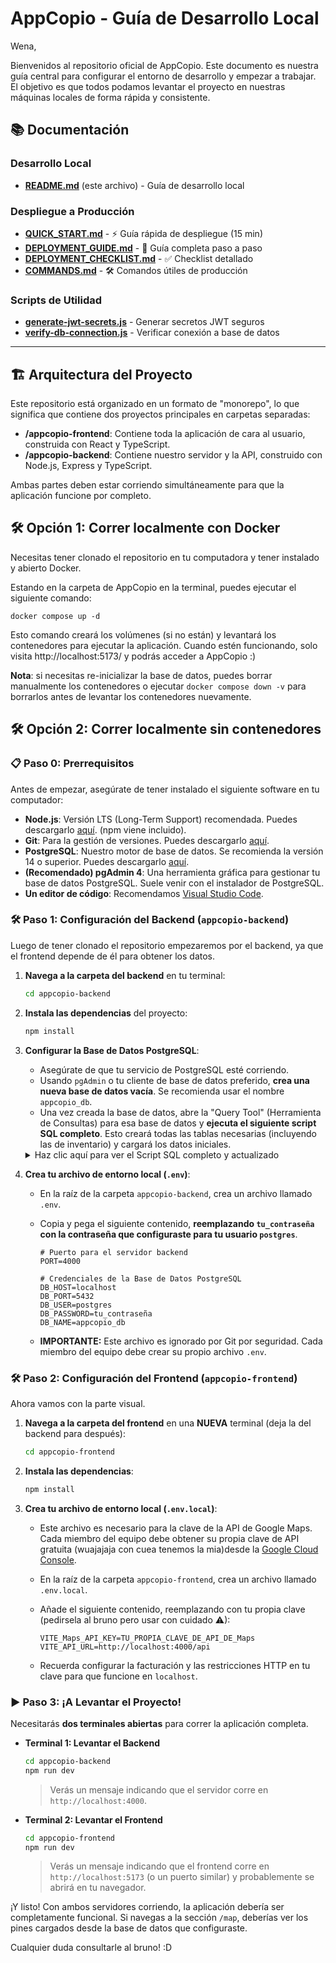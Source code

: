 # AppCopio  - Guía de Desarrollo Local
Wena,

Bienvenidos al repositorio oficial de AppCopio. Este documento es nuestra guía central para configurar el entorno de desarrollo y empezar a trabajar. El objetivo es que todos podamos levantar el proyecto en nuestras máquinas locales de forma rápida y consistente.

## 📚 Documentación

### Desarrollo Local
- **[README.md](README.md)** (este archivo) - Guía de desarrollo local

### Despliegue a Producción
- **[QUICK_START.md](QUICK_START.md)** - ⚡ Guía rápida de despliegue (15 min)
- **[DEPLOYMENT_GUIDE.md](DEPLOYMENT_GUIDE.md)** - 📖 Guía completa paso a paso
- **[DEPLOYMENT_CHECKLIST.md](DEPLOYMENT_CHECKLIST.md)** - ✅ Checklist detallado
- **[COMMANDS.md](COMMANDS.md)** - 🛠️ Comandos útiles de producción

### Scripts de Utilidad
- **[generate-jwt-secrets.js](appcopio-backend/generate-jwt-secrets.js)** - Generar secretos JWT seguros
- **[verify-db-connection.js](appcopio-backend/verify-db-connection.js)** - Verificar conexión a base de datos

---

## 🏗️ Arquitectura del Proyecto

Este repositorio está organizado en un formato de "monorepo", lo que significa que contiene dos proyectos principales en carpetas separadas:

-   **/appcopio-frontend**: Contiene toda la aplicación de cara al usuario, construida con React y TypeScript.
-   **/appcopio-backend**: Contiene nuestro servidor y la API, construido con Node.js, Express y TypeScript.

Ambas partes deben estar corriendo simultáneamente para que la aplicación funcione por completo.

## 🛠️ Opción 1: Correr localmente con Docker

Necesitas tener clonado el repositorio en tu computadora y tener instalado y abierto Docker. 

Estando en la carpeta de AppCopio en la terminal, puedes ejecutar el siguiente comando:
```
docker compose up -d
```
Esto comando creará los volúmenes (si no están) y levantará los contenedores para ejecutar la aplicación. Cuando estén funcionando, solo visita http://localhost:5173/ y podrás acceder a AppCopio :)

**Nota**: si necesitas re-inicializar la base de datos, puedes borrar manualmente los contenedores o ejecutar ``` docker compose down -v ``` para borrarlos antes de levantar los contenedores nuevamente.

## 🛠️ Opción 2: Correr localmente sin contenedores

### 📋 Paso 0: Prerrequisitos

Antes de empezar, asegúrate de tener instalado el siguiente software en tu computador:

-   **Node.js**: Versión LTS (Long-Term Support) recomendada. Puedes descargarlo [aquí](https://nodejs.org/). (npm viene incluido).
-   **Git**: Para la gestión de versiones. Puedes descargarlo [aquí](https://git-scm.com/).
-   **PostgreSQL**: Nuestro motor de base de datos. Se recomienda la versión 14 o superior. Puedes descargarlo [aquí](https://www.postgresql.org/download/).
-   **(Recomendado) pgAdmin 4**: Una herramienta gráfica para gestionar tu base de datos PostgreSQL. Suele venir con el instalador de PostgreSQL.
-   **Un editor de código**: Recomendamos [Visual Studio Code](https://code.visualstudio.com/).

### 🛠️ Paso 1: Configuración del Backend (`appcopio-backend`)

Luego de tener clonado el repositorio empezaremos por el backend, ya que el frontend depende de él para obtener los datos.

1.  **Navega a la carpeta del backend** en tu terminal:
    ```bash
    cd appcopio-backend
    ```

2.  **Instala las dependencias** del proyecto:
    ```bash
    npm install
    ```

3.  **Configurar la Base de Datos PostgreSQL**:
    * Asegúrate de que tu servicio de PostgreSQL esté corriendo.
    * Usando `pgAdmin` o tu cliente de base de datos preferido, **crea una nueva base de datos vacía**. Se recomienda usar el nombre `appcopio_db`.
    * Una vez creada la base de datos, abre la "Query Tool" (Herramienta de Consultas) para esa base de datos y **ejecuta el siguiente script SQL completo**. Esto creará todas las tablas necesarias (incluyendo las de inventario) y cargará los datos iniciales.

    <details>
    <summary>Haz clic aquí para ver el Script SQL completo y actualizado</summary>

    ```sql
	-- Eliminación en orden para evitar errores de dependencia
	DROP TABLE IF EXISTS CenterInventories;
	DROP TABLE IF EXISTS Products;
	DROP TABLE IF EXISTS Incidents;
	DROP TABLE IF EXISTS InventoryLog;
	DROP TABLE IF EXISTS Users;
	DROP TABLE IF EXISTS Centers;
	DROP TABLE IF EXISTS Categories;
	DROP TABLE IF EXISTS Roles;


	-- Tabla de Roles
	CREATE TABLE Roles (
		role_id SERIAL PRIMARY KEY,
		role_name VARCHAR(50) UNIQUE NOT NULL
	);

	INSERT INTO Roles (role_name) VALUES ('Emergencias'), ('Encargado');

	-- Tabla de Categorías
	CREATE TABLE Categories (
		category_id SERIAL PRIMARY KEY,
		name VARCHAR(100) UNIQUE NOT NULL
	);

	-- Se insertan las categorías por defecto para que la aplicación las tenga desde el inicio
	INSERT INTO Categories (name) VALUES 
	('Alimentos y Bebidas'), 
	('Ropa de Cama y Abrigo'), 
	('Higiene Personal'), 
	('Mascotas'),
	('Herramientas');

	-- Tabla de Centros
	CREATE TABLE Centers (
		center_id VARCHAR(10) PRIMARY KEY,
		name VARCHAR(255) NOT NULL,
		address VARCHAR(255),
		type VARCHAR(50) NOT NULL CHECK (type IN ('Acopio', 'Albergue')),
		capacity INT DEFAULT 0,
		is_active BOOLEAN DEFAULT FALSE,
		latitude DECIMAL(9, 6),
		longitude DECIMAL(9, 6),
		fullness_percentage INT DEFAULT 0,
		operational_status VARCHAR(50) DEFAULT 'Abierto',
		public_note TEXT,
		created_at TIMESTAMP WITH TIME ZONE DEFAULT CURRENT_TIMESTAMP,
		updated_at TIMESTAMP WITH TIME ZONE DEFAULT CURRENT_TIMESTAMP
	);

	-- Centros de ejemplo
	INSERT INTO Centers (center_id, name, address, type, capacity, is_active, latitude, longitude) VALUES
	('C001', 'Gimnasio Municipal San roque', 'San roque 123', 'Albergue', 200 , false, -33.073440, -71.583330),
	('C002', 'Liceo Bicentenario Valparaíso', 'Calle Independencia 456', 'Acopio', 100, true, -33.045800, -71.619700),
	('C003', 'Sede Vecinal Cerro Cordillera', 'Pasaje Esmeralda 789', 'Acopio', 300, false, -33.039500, -71.628500);

	-- Tabla de Usuarios
	CREATE TABLE users (
		user_id SERIAL PRIMARY KEY,   
		username VARCHAR(100) UNIQUE NOT NULL,
		rut VARCHAR(20) UNIQUE,       
		password_hash VARCHAR(255) NOT NULL,    
		email VARCHAR(100) UNIQUE NOT NULL,      
		role_id INT NOT NULL REFERENCES roles(role_id),
		center_id VARCHAR(10) REFERENCES centers(center_id) ON DELETE SET NULL,
		created_at TIMESTAMPTZ NOT NULL DEFAULT CURRENT_TIMESTAMP,
		imagen_perfil TEXT,
		nombre VARCHAR(150),
		genero VARCHAR(20),
		celular VARCHAR(20),
		is_active BOOLEAN NOT NULL DEFAULT TRUE
	);



	-- Usuarios de ejemplo
	INSERT INTO users (user_id, rut, password_hash, email, role_id, center_id, nombre, username, is_active)
	VALUES
	(1,'12345678-9', 'temporal123', 'jrojas@admin.cl', 1, NULL, 'admin_jrojas', 'admin_jrojas', TRUE),
	(2,'98765432-1', 'temporal456', 'sofia@admin.cl', 1, NULL, 'admin_sofia', 'admin_sofia', TRUE);



	-- Tabla de Productos (Modificada para usar category_id)
	CREATE TABLE Products (
		item_id SERIAL PRIMARY KEY,
		name VARCHAR(255) UNIQUE NOT NULL,
		description TEXT,
		category_id INT REFERENCES Categories(category_id)
	);

	-- Productos de ejemplo actualizados para usar los IDs de la tabla Categories
	-- Asumiendo: 1='Alimentos y Bebidas', 2='Ropa de Cama y Abrigo', 3='Higiene Personal', 4='Mascotas'
	INSERT INTO Products (name, category_id) VALUES
	('Agua Embotellada 1.5L', 1),
	('Frazadas (1.5 plazas)', 2),
	('Pañales para Adultos (Talla M)', 3),
	('Pañales para Niños (Talla G)', 3),
	('Comida para Mascotas (Perro)', 4),
	('Conservas (Atún, Legumbres)', 1);

	-- Tabla de Inventario por Centro
	CREATE TABLE CenterInventories (
		center_inventory_id SERIAL PRIMARY KEY,
		center_id VARCHAR(10) NOT NULL,
		item_id INT NOT NULL,
		quantity INT NOT NULL CHECK (quantity >= 0),
		last_updated_at TIMESTAMP WITH TIME ZONE DEFAULT CURRENT_TIMESTAMP,
		FOREIGN KEY (center_id) REFERENCES Centers(center_id) ON DELETE CASCADE,
		FOREIGN KEY (item_id) REFERENCES Products(item_id) ON DELETE CASCADE,
		UNIQUE (center_id, item_id)
	);

	-- Inventario de ejemplo
	INSERT INTO CenterInventories (center_id, item_id, quantity) VALUES
	('C002', 6, 30),
	('C003', 1, 120),
	('C003', 4, 120),
	('C003', 6, 20),
	('C001', 1, 100),
	('C002', 3, 30);

	-- Tabla de Incidencias
	CREATE TABLE Incidents (
		incident_id SERIAL PRIMARY KEY,
		description TEXT NOT NULL,
		status VARCHAR(20) NOT NULL DEFAULT 'pendiente',
		urgency VARCHAR(20) NOT NULL,
		resolution_comment TEXT,
		registered_at TIMESTAMP NOT NULL DEFAULT NOW(),
		resolved_at TIMESTAMP,
		resolved_by INTEGER REFERENCES Users(user_id),
		center_id VARCHAR(10) NOT NULL REFERENCES Centers(center_id),
		assigned_to INTEGER REFERENCES Users(user_id)
	);

	-- Incidencia de ejemplo
	INSERT INTO Incidents (description, status, registered_at, center_id, assigned_to, urgency)
	VALUES ('Falta urgente de agua potable para 50 personas', 'pendiente', NOW(), 'C001', NULL, 'Media');

	-- Tabla de registro de cambios en el inventario
	CREATE TABLE InventoryLog (
		log_id SERIAL PRIMARY KEY,
		center_id VARCHAR(10) NOT NULL REFERENCES Centers(center_id),
		product_name TEXT,
		quantity INT,
		action_type TEXT CHECK (action_type IN ('add', 'edit', 'delete')),
		created_at TIMESTAMP WITH TIME ZONE DEFAULT CURRENT_TIMESTAMP
	);

	-- Confirmación
	SELECT 'Todas las tablas han sido creadas e inicializadas';
    ```
    </details>

4.  **Crea tu archivo de entorno local (`.env`)**:
    * En la raíz de la carpeta `appcopio-backend`, crea un archivo llamado `.env`.
    * Copia y pega el siguiente contenido, **reemplazando `tu_contraseña` con la contraseña que configuraste para tu usuario `postgres`**.

        ```env
        # Puerto para el servidor backend
        PORT=4000

        # Credenciales de la Base de Datos PostgreSQL
        DB_HOST=localhost
        DB_PORT=5432
        DB_USER=postgres
        DB_PASSWORD=tu_contraseña
        DB_NAME=appcopio_db
        ```
    * **IMPORTANTE:** Este archivo es ignorado por Git por seguridad. Cada miembro del equipo debe crear su propio archivo `.env`.

### 🛠️ Paso 2: Configuración del Frontend (`appcopio-frontend`)

Ahora vamos con la parte visual.

1.  **Navega a la carpeta del frontend** en una **NUEVA** terminal (deja la del backend para después):
    ```bash
    cd appcopio-frontend
    ```
2.  **Instala las dependencias**:
    ```bash
    npm install
    ```
3.  **Crea tu archivo de entorno local (`.env.local`)**:
    * Este archivo es necesario para la clave de la API de Google Maps. Cada miembro del equipo debe obtener su propia clave de API gratuita (wuajajaja con cuea tenemos la mia)desde la [Google Cloud Console](https://console.cloud.google.com/).
    * En la raíz de la carpeta `appcopio-frontend`, crea un archivo llamado `.env.local`.
    * Añade el siguiente contenido, reemplazando con tu propia clave (pedirsela al bruno pero usar con cuidado ⚠):

        ```env
        VITE_Maps_API_KEY=TU_PROPIA_CLAVE_DE_API_DE_Maps
		VITE_API_URL=http://localhost:4000/api
        ```
    * Recuerda configurar la facturación y las restricciones HTTP en tu clave para que funcione en `localhost`.

### ▶️ Paso 3: ¡A Levantar el Proyecto!

Necesitarás **dos terminales abiertas** para correr la aplicación completa.

* **Terminal 1: Levantar el Backend**
    ```bash
    cd appcopio-backend
    npm run dev
    ```
    > Verás un mensaje indicando que el servidor corre en `http://localhost:4000`.

* **Terminal 2: Levantar el Frontend**
    ```bash
    cd appcopio-frontend
    npm run dev
    ```
    > Verás un mensaje indicando que el frontend corre en `http://localhost:5173` (o un puerto similar) y probablemente se abrirá en tu navegador.

¡Y listo! Con ambos servidores corriendo, la aplicación debería ser completamente funcional. Si navegas a la sección `/map`, deberías ver los pines cargados desde la base de datos que configuraste.

Cualquier duda consultarle al bruno! :D
